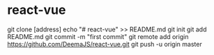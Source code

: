 # react-vue
git clone [address]
echo "# react-vue" >> README.md
git init
git add README.md
git commit -m "first commit"
git remote add origin https://github.com/DeemaJS/react-vue.git
git push -u origin master
